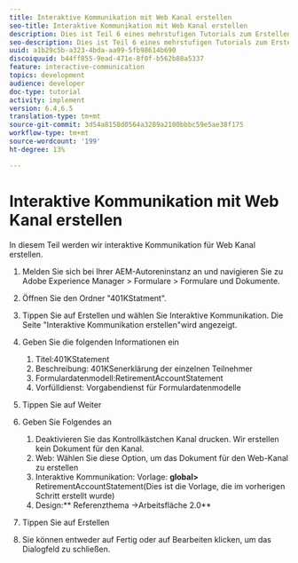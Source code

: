 ```yaml
---
title: Interaktive Kommunikation mit Web Kanal erstellen
seo-title: Interaktive Kommunikation mit Web Kanal erstellen
description: Dies ist Teil 6 eines mehrstufigen Tutorials zum Erstellen Ihres ersten interaktiven Kommunikations-Dokuments. In diesem Teil werden wir interaktive Kommunikation für Web Kanal erstellen.
seo-description: Dies ist Teil 6 eines mehrstufigen Tutorials zum Erstellen Ihres ersten interaktiven Kommunikations-Dokuments. In diesem Teil werden wir interaktive Kommunikation für Web Kanal erstellen.
uuid: a1b29c5b-a323-4bda-aa99-5fb98614b690
discoiquuid: b44ff855-9ead-471e-8f0f-b562b88a5337
feature: interactive-communication
topics: development
audience: developer
doc-type: tutorial
activity: implement
version: 6.4,6.5
translation-type: tm+mt
source-git-commit: 3d54a8158d0564a3289a2100bbbc59e5ae38f175
workflow-type: tm+mt
source-wordcount: '199'
ht-degree: 13%

---
```



# Interaktive Kommunikation mit Web Kanal erstellen

In diesem Teil werden wir interaktive Kommunikation für Web Kanal erstellen.

1. Melden Sie sich bei Ihrer AEM-Autoreninstanz an und navigieren Sie zu Adobe Experience Manager > Formulare > Formulare und Dokumente.
1. Öffnen Sie den Ordner &quot;401KStatment&quot;.
1. Tippen Sie auf Erstellen und wählen Sie Interaktive Kommunikation. Die Seite &quot;Interaktive Kommunikation erstellen&quot;wird angezeigt.
1. Geben Sie die folgenden Informationen ein

   1. Titel:401KStatement
   1. Beschreibung: 401KSenerklärung der einzelnen Teilnehmer
   1. Formulardatenmodell:RetirementAccountStatement
   1. Vorfülldienst: Vorgabendienst für Formulardatenmodelle

1. Tippen Sie auf Weiter
1. Geben Sie Folgendes an

   1. Deaktivieren Sie das Kontrollkästchen Kanal drucken. Wir erstellen kein Dokument für den Kanal.
   1. Web: Wählen Sie diese Option, um das Dokument für den Web-Kanal zu erstellen
   1. Interaktive Kommunikation: Vorlage: **global>** RetirementAccountStatement(Dies ist die Vorlage, die im vorherigen Schritt erstellt wurde)
   1. Design:** Referenzthema ->Arbeitsfläche 2.0**

1. Tippen Sie auf Erstellen
1. Sie können entweder auf Fertig oder auf Bearbeiten klicken, um das Dialogfeld zu schließen.

